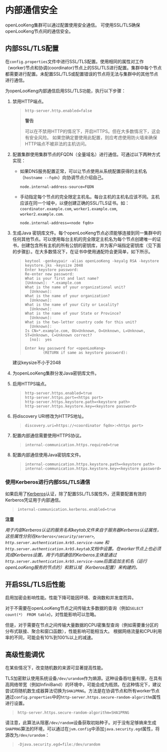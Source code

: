
内部通信安全
=============================

openLooKeng集群可以通过配置使用安全通信。  可使用SSL/TLS确保openLooKeng节点间的通信安全。

内部SSL/TLS配置
------------------------------

在`config.properties`文件中进行SSL/TLS配置。使用相同的属性对工作（worker)节点和协调(coordinator)节点上的SSL/TLS进行配置。集群中每个节点都需要进行配置。未配置SSL/TLS或配置错误的节点将无法与集群中的其他节点进行通信。


为openLooKeng内部通信启用SSL/TLS功能，执行以下步骤：

1.  禁用HTTP端点。

    > ``` properties
    > http-server.http.enabled=false
    > ```
    > 
    > 
    > **警告**
    > 
    > 可以在不禁用HTTP的情况下，开启HTTPS。但在大多数情况下，这会有安全风险。
    > 如果您确定要使用此配置，则应考虑使用防火墙来确保HTTP端点不被非法的主机访问。
    > 
    
2.  配置集群使用集群节点的FQDN（全量域名）进行通信。可通过以下两种方式实现：
    
    -   如果DNS服务配置正常，可以让节点使用从系统配置获得的主机名（`hostname --fqdn`）向协调节点介绍自己。
    
        ``` properties
        node.internal-address-source=FQDN
        ```
    
    -   手动指定每个节点的完全限定主机名。每台主机的主机名应该不同。主机应该在同一个域中，以便创建正确的SSL/TLS证书。如：`coordinator.example.com`, `worker1.example.com`, `worker2.example.com`.
        
        ``` properties
        node.internal-address=<node fqdn>
        ```
    
3.  生成Java 密钥库文件。每个openLooKeng节点必须能够连接到同一集群中的任何其他节点。可以使用每台主机的完全限定主机名为每个节点创建唯一的证书，创建包含所有主机的所有公钥的密钥库，并为客户端指定密钥库（见下面的步骤[8](#step08)）。在大多数情况下，在证书中使用通配符会更简单，如下所示。
    
    > ``` shell
    > keytool -genkeypair -alias openLooKeng -keyalg RSA -keystore keystore.jks -keysize 2048
    > Enter keystore password:
    > Re-enter new password:
    > What is your first and last name?
    > [Unknown]:  *.example.com
    > What is the name of your organizational unit?
    >   [Unknown]:
    > What is the name of your organization?
    >   [Unknown]:
    > What is the name of your City or Locality?
    >   [Unknown]:
    > What is the name of your State or Province?
    >   [Unknown]:
    > What is the two-letter country code for this unit?
    >   [Unknown]:
    > Is CN=*.example.com, OU=Unknown, O=Unknown, L=Unknown, ST=Unknown, C=Unknown correct?
    >   [no]:  yes
    >
    > Enter key password for <openLooKeng>
    >         (RETURN if same as keystore password):
    > ```
	建议keysize不小于2048
4.  为openLooKeng集群分发Java密钥库文件。

5.  启用HTTPS端点。

    > ``` properties
    > http-server.https.enabled=true
    > http-server.https.port=<https port>
    > http-server.https.keystore.path=<keystore path>
    > http-server.https.keystore.key=<keystore password>
    > ```

6.  将discovery URI修改为HTTPS地址。

    > ``` properties
    > discovery.uri=https://<coordinator fqdn>:<https port>
    > ```

7.  配置内部通信需要使用HTTPS协议。

    > ``` properties
    > internal-communication.https.required=true
    > ```

8.  <a name = "step08"></a>配置内部通信使用Java密钥库文件。

    > ``` properties
    > internal-communication.https.keystore.path=<keystore path>
    > internal-communication.https.keystore.key=<keystore password>
    > ```

### 使用Kerberos进行内部SSL/TLS通信

如果启用了[Kerberos](server.html)认证，除了配置SSL/TLS属性外，还需要配置有效的Kerberos凭证用于内部通信。

> ``` properties
> internal-communication.kerberos.enabled=true
> ```


**注意**

*用于内部Kerberos认证的服务名和keytab文件来自于服务器Kerberos认证属性，这些属性分别在`Kerberos</security/server>`, `http.server.authentication.krb5.service-name` 和 `http.server.authentication.krb5.keytab`文档中设置。在worker节点上也必须完成Kerberos设置。用于内部通信的Kerberos主体是通过`http.server.authentication.krb5.service-name`后面追加主机名（运行openLooKeng服务的节点的）和默认域（Kerberos配置）来构建的。*


开启SSL/TLS后性能
--------------------------------

启用加密会影响性能。性能下降可能因环境、查询数和并发度而异。

对于不需要在openLooKeng节点之间传输太多数据的查询（例如`SELECT count(*） FROM table`)，对性能影响可以忽略。

但是，对于需要在节点之间传输大量数据的CPU密集型查询（例如需要重分区的分布式联接、聚合和窗口函数），性能影响可能相当大。
根据网络流量和CPU利用率的不同，可能会有10%到100%以上的减速。

高级性能调优
---------------------------

在某些情况下，改变随机数的来源可显著提高性能。

TLS加密默认使用系统设备`/dev/urandom`作为熵源。这种设备吞吐量有限，在具有高网络带宽（例如InfiniBand）的环境中，可能会成为瓶颈。在这种情况下，建议尝试将随机数生成器算法切换为`SHA1PRNG`。方法是在协调节点和所有worker节点通过`config.properties`中的`http-server.https.secure-random-algorithm`属性进行设置。

> ``` properties
> http-server.https.secure-random-algorithm=SHA1PRNG
> ```

请注意，此算法从阻塞`/dev/random`设备获取初始种子。对于没有足够熵来生成`SHAPRNG`算法的环境，可以通过在`jvm.config`中添加`java.security.egd`属性，将源改为`/dev/urandom`：

> ``` properties
> -Djava.security.egd=file:/dev/urandom
> ```

